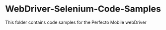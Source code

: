 WebDriver-Selenium-Code-Samples
===============================

This folder contains code samples for the Perfecto Mobile webDriver 
